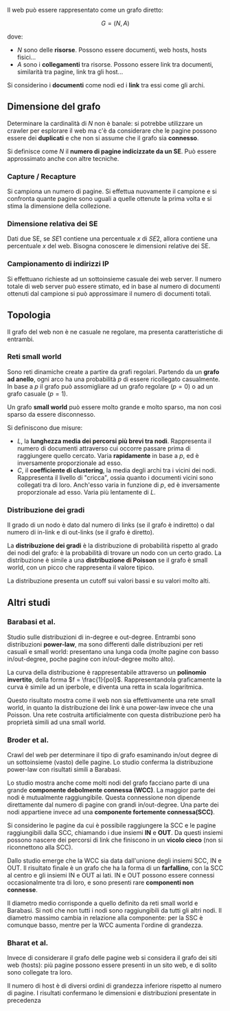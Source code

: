 Il web può essere rappresentato come un grafo diretto:

$$G=(N,A)$$

dove:
- $N$ sono delle **risorse**. Possono essere documenti, web hosts, hosts fisici...
- $A$ sono i **collegamenti** tra risorse. Possono essere link tra documenti, similarità tra pagine, link tra gli host...

Si considerino i **documenti** come nodi ed i **link** tra essi come gli archi.

## Dimensione del grafo
Determinare la cardinalità di $N$ non è banale: si potrebbe utilizzare un crawler per esplorare il web ma c'è da considerare che le pagine possono essere dei **duplicati** e che non si assume che il grafo sia **connesso**.

Si definisce come $N$ il **numero di pagine indicizzate da un SE**. 
Può essere approssimato anche con altre tecniche.

### Capture / Recapture
Si campiona un numero di pagine. Si effettua nuovamente il campione e si confronta quante pagine sono uguali a quelle ottenute la prima volta e si stima la dimensione della collezione.

### Dimensione relativa dei SE
Dati due SE, se $SE1$ contiene una percentuale $x$ di $SE2$, allora contiene una percentuale $x$ del web. Bisogna conoscere le dimensioni relative dei SE.

### Campionamento di indirizzi IP

Si effettuano richieste ad un sottoinsieme casuale dei web server. Il numero totale di web server può essere stimato, ed in base al numero di documenti ottenuti dal campione si può approssimare il numero di documenti totali.

## Topologia

Il grafo del web non è ne casuale ne regolare, ma presenta caratteristiche di entrambi. 

### Reti small world
Sono reti dinamiche create a partire da grafi regolari. Partendo da un **grafo ad anello**, ogni arco ha una probabilità $p$ di essere ricollegato casualmente. In base a $p$ il grafo può assomigliare ad un grafo regolare ($p = 0$) o ad un grafo casuale ($p = 1$).

Un grafo **small world** può essere molto grande e molto sparso, ma non così sparso da essere disconnesso.

Si definiscono due misure:
- $L$, la **lunghezza media dei percorsi più brevi tra nodi**. Rappresenta il numero di documenti attraverso cui occorre passare prima di raggiungere quello cercato. Varia **rapidamente** in base a $p$, ed è inversamente proporzionale ad esso.
- $C$, il **coefficiente di clustering**, la media degli archi tra i vicini dei nodi. Rappresenta il livello di "cricca", ossia quanto i documenti vicini sono collegati tra di loro. Anch'esso varia in funzione di $p$, ed è inversamente proporzionale ad esso. Varia più lentamente di $L$.

### Distribuzione dei gradi
Il grado di un nodo è dato dal numero di links (se il grafo è indiretto) o dal numero di in-link e di out-links (se il grafo è diretto).

La **distribuzione dei gradi** è la distribuzione di probabilità rispetto al grado dei nodi del grafo: è la probabilità di trovare un nodo con un certo grado. La distribuzione è simile a una **distribuzione di Poisson** se il grafo è small world, con un picco che rappresenta il valore tipico.

La distribuzione presenta un cutoff sui valori bassi e su valori molto alti.

## Altri studi

### Barabasi et al.
Studio sulle distribuzioni di in-degree e out-degree. Entrambi sono distribuzioni **power-law**, ma sono differenti dalle distribuzioni per reti casuali e small world: presentano una lunga coda (molte pagine con basso in/out-degree, poche pagine con in/out-degree molto alto).

La curva della distribuzione è rappresentabile attraverso un **polinomio invertito**, della forma $f = \frac{1}{pol}$. Rappresentandola graficamente la curva è simile ad un iperbole, e diventa una retta in scala logaritmica.

Questo risultato mostra come il web non sia effettivamente una rete small world, in quanto la distribuzione dei link è una power-law invece che una Poisson. Una rete costruita artificialmente con questa distribuzione però ha proprietà simili ad una small world.

### Broder et al.
Crawl del web per determinare il tipo di grafo esaminando in/out degree di un sottoinsieme (vasto) delle pagine. Lo studio conferma la distribuzione power-law con risultati simili a Barabasi.

Lo studio mostra anche come molti nodi del grafo facciano parte di una grande **componente debolmente connessa (WCC)**. La maggior parte dei nodi è mutualmente raggiungibile. Questa connessione non dipende direttamente dal numero di pagine con grandi in/out-degree.
Una parte dei nodi appartiene invece ad una **componente fortemente connessa(SCC)**.

Si considerino le pagine da cui è possibile raggiungere la SCC e le pagine raggiungibili dalla SCC, chiamando i due insiemi **IN** e **OUT**. Da questi insiemi possono nascere dei percorsi di link che finiscono in un **vicolo cieco** (non si riconnettono alla SCC).

Dallo studio emerge che la WCC sia data dall'unione degli insiemi SCC, IN e OUT. Il risultato finale è un grafo che ha la forma di un **farfallino**, con la SCC al centro e gli insiemi IN e OUT ai lati. IN e OUT possono essere connessi occasionalmente tra di loro, e sono presenti rare **componenti non connesse**.

Il diametro medio corrisponde a quello definito da reti small world e Barabasi. Si noti che non tutti i nodi sono raggiungibili da tutti gli altri nodi. 
Il diametro massimo cambia in relazione alla componente: per la SSC è comunque basso, mentre per la WCC aumenta l'ordine di grandezza.

### Bharat et al.
Invece di considerare il grafo delle pagine web si considera il grafo dei siti web (hosts): più pagine possono essere presenti in un sito web, e di solito sono collegate tra loro. 

Il numero di host è di diversi ordini di grandezza inferiore rispetto al numero di pagine. I risultati confermano le dimensioni e distribuzioni presentate in precedenza